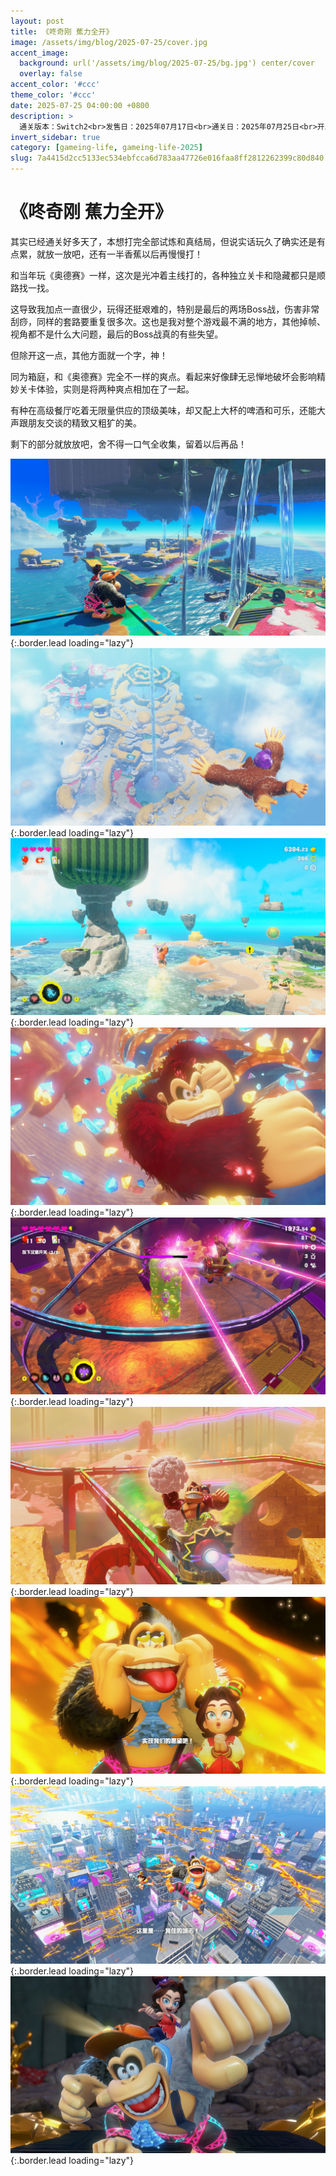 ```yaml
---
layout: post
title: 《咚奇刚 蕉力全开》
image: /assets/img/blog/2025-07-25/cover.jpg
accent_image: 
  background: url('/assets/img/blog/2025-07-25/bg.jpg') center/cover
  overlay: false
accent_color: '#ccc'
theme_color: '#ccc'
date: 2025-07-25 04:00:00 +0800
description: >
  通关版本：Switch2<br>发售日：2025年07月17日<br>通关日：2025年07月25日<br>开发商：任天堂<br>发行商：任天堂
invert_sidebar: true
category: [gameing-life, gameing-life-2025]
slug: 7a4415d2cc5133ec534ebfcca6d783aa47726e016faa8ff2812262399c80d840
---
```


# 《咚奇刚 蕉力全开》

其实已经通关好多天了，本想打完全部试炼和真结局，但说实话玩久了确实还是有点累，就放一放吧，还有一半香蕉以后再慢慢打！

和当年玩《奥德赛》一样，这次是光冲着主线打的，各种独立关卡和隐藏都只是顺路找一找。

这导致我加点一直很少，玩得还挺艰难的，特别是最后的两场Boss战，伤害非常刮痧，同样的套路要重复很多次。这也是我对整个游戏最不满的地方，其他掉帧、视角都不是什么大问题，最后的Boss战真的有些失望。

但除开这一点，其他方面就一个字，神！

同为箱庭，和《奥德赛》完全不一样的爽点。看起来好像肆无忌惮地破坏会影响精妙关卡体验，实则是将两种爽点相加在了一起。

有种在高级餐厅吃着无限量供应的顶级美味，却又配上大杯的啤酒和可乐，还能大声跟朋友交谈的精致又粗犷的美。

剩下的部分就放放吧，舍不得一口气全收集，留着以后再品！

![](/assets/img/blog/2025-07-25/1.jpg){:.border.lead loading="lazy"}
![](/assets/img/blog/2025-07-25/2.jpg){:.border.lead loading="lazy"}
![](/assets/img/blog/2025-07-25/3.jpg){:.border.lead loading="lazy"}
![](/assets/img/blog/2025-07-25/4.jpg){:.border.lead loading="lazy"}
![](/assets/img/blog/2025-07-25/5.jpg){:.border.lead loading="lazy"}
![](/assets/img/blog/2025-07-25/6.jpg){:.border.lead loading="lazy"}
![](/assets/img/blog/2025-07-25/7.jpg){:.border.lead loading="lazy"}
![](/assets/img/blog/2025-07-25/8.jpg){:.border.lead loading="lazy"}
![](/assets/img/blog/2025-07-25/9.jpg){:.border.lead loading="lazy"}